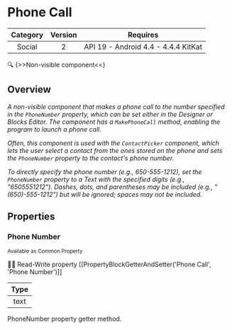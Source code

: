 # Phone Call

| Category | Version | Requires |
|:--------:|:-------:|:--------:|
|Social|2|API 19 - Android 4.4 - 4.4.4 KitKat|

:mag: {>>Non-visible component<<}

## Overview

_<p>A non-visible component that makes a phone call to the number specified in the <code>PhoneNumber</code> property, which can be set either in the Designer or Blocks Editor. The component has a <code>MakePhoneCall</code> method, enabling the program to launch a phone call.</p><p>Often, this component is used with the <code>ContactPicker</code> component, which lets the user select a contact from the ones stored on the phone and sets the <code>PhoneNumber</code> property to the contact's phone number.</p><p>To directly specify the phone number (e.g., 650-555-1212), set the <code>PhoneNumber</code> property to a Text with the specified digits (e.g., "6505551212").  Dashes, dots, and parentheses may be included (e.g., "(650)-555-1212") but will be ignored; spaces may not be included.</p>_

## Properties

### Phone Number

<small>Available as Common Property</small>

:eyes::pencil: Read-Write property
[[PropertyBlockGetterAndSetter('Phone Call', 'Phone Number')]]

| Type |
|:----:|
|text|

PhoneNumber property getter method.
